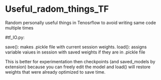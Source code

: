 # Useful_radom_things_TF
Random personally useful things in Tenosrflow to avoid writing same code multiple times



#tf_IO.py:

save(): makes .pickle file with current session weights. 
load(): assigns variable vaiues in session with saved weights if they are in .pickle file

This is better for experimentation then checkpoints (and saved_models by extension) because you can freely edit the model and load() will restore weights that were already optimized to save time.

